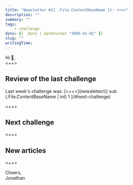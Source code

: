 ```yaml
---
title: "Newsletter #{{ .File.ContentBaseName }}: <++>"
description: ""
summary: ""
tags:
    - challenge
date: {{ .Date | dateFormat "2006-01-02" }}
slug: ""
writingTime:
---
```


Hi :slightly_smiling_face:,<br>
<++>

## Review of the last challenge

Last week's challenge was: [<++>](newsletter/{{ sub (.File.ContentBaseName | int) 1 }}#next-challenge)

<++>

## Next challenge

<++>

## New articles

<++>

Cheers,<br>
Jonathan
